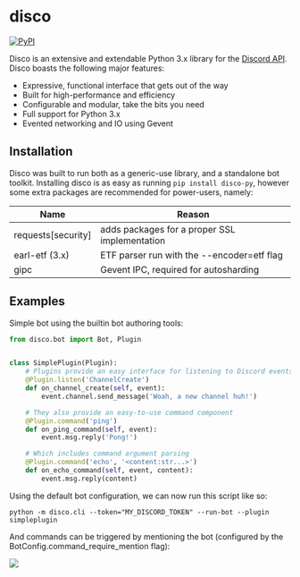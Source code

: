 # disco

[![PyPI](https://img.shields.io/pypi/l/disco-py.svg)](https://pypi.python.org/pypi/disco-py/)

Disco is an extensive and extendable Python 3.x library for the [Discord API](https://discordapp.com/developers/docs/intro). Disco boasts the following major features:

- Expressive, functional interface that gets out of the way
- Built for high-performance and efficiency
- Configurable and modular, take the bits you need
- Full support for Python 3.x
- Evented networking and IO using Gevent

## Installation

Disco was built to run both as a generic-use library, and a standalone bot toolkit. Installing disco is as easy as running `pip install disco-py`, however some extra packages are recommended for power-users, namely:

|Name|Reason|
|----|------|
|requests[security]|adds packages for a proper SSL implementation|
|earl-etf (3.x)|ETF parser run with the --encoder=etf flag|
|gipc|Gevent IPC, required for autosharding|

## Examples

Simple bot using the builtin bot authoring tools:

```python
from disco.bot import Bot, Plugin


class SimplePlugin(Plugin):
    # Plugins provide an easy interface for listening to Discord events
    @Plugin.listen('ChannelCreate')
    def on_channel_create(self, event):
        event.channel.send_message('Woah, a new channel huh!')

    # They also provide an easy-to-use command component
    @Plugin.command('ping')
    def on_ping_command(self, event):
        event.msg.reply('Pong!')

    # Which includes command argument parsing
    @Plugin.command('echo', '<content:str...>')
    def on_echo_command(self, event, content):
        event.msg.reply(content)
```

Using the default bot configuration, we can now run this script like so:

`python -m disco.cli --token="MY_DISCORD_TOKEN" --run-bot --plugin simpleplugin`

And commands can be triggered by mentioning the bot (configured by the BotConfig.command\_require\_mention flag):

![](http://i.imgur.com/Vw6T8bi.png)
